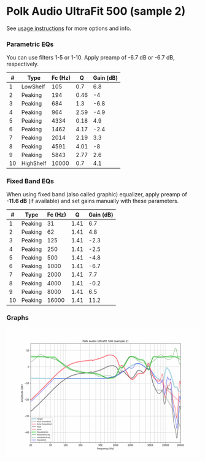 # Polk Audio UltraFit 500 (sample 2)
See [usage instructions](https://github.com/jaakkopasanen/AutoEq#usage) for more options and info.

### Parametric EQs
You can use filters 1-5 or 1-10. Apply preamp of -6.7 dB or -6.7 dB, respectively.

|   # | Type      |   Fc (Hz) |    Q |   Gain (dB) |
|-----|-----------|-----------|------|-------------|
|   1 | LowShelf  |       105 | 0.7  |         6.8 |
|   2 | Peaking   |       194 | 0.46 |        -4   |
|   3 | Peaking   |       684 | 1.3  |        -6.8 |
|   4 | Peaking   |       964 | 2.59 |        -4.9 |
|   5 | Peaking   |      4334 | 0.18 |         4.9 |
|   6 | Peaking   |      1462 | 4.17 |        -2.4 |
|   7 | Peaking   |      2014 | 2.19 |         3.3 |
|   8 | Peaking   |      4591 | 4.01 |        -8   |
|   9 | Peaking   |      5843 | 2.77 |         2.6 |
|  10 | HighShelf |     10000 | 0.7  |         4.1 |

### Fixed Band EQs
When using fixed band (also called graphic) equalizer, apply preamp of **-11.6 dB** (if available) and set gains manually with these parameters.

|   # | Type    |   Fc (Hz) |    Q |   Gain (dB) |
|-----|---------|-----------|------|-------------|
|   1 | Peaking |        31 | 1.41 |         6.7 |
|   2 | Peaking |        62 | 1.41 |         4.8 |
|   3 | Peaking |       125 | 1.41 |        -2.3 |
|   4 | Peaking |       250 | 1.41 |        -2.5 |
|   5 | Peaking |       500 | 1.41 |        -4.8 |
|   6 | Peaking |      1000 | 1.41 |        -6.7 |
|   7 | Peaking |      2000 | 1.41 |         7.7 |
|   8 | Peaking |      4000 | 1.41 |        -0.2 |
|   9 | Peaking |      8000 | 1.41 |         6.5 |
|  10 | Peaking |     16000 | 1.41 |        11.2 |

### Graphs
![](./Polk%20Audio%20UltraFit%20500%20(sample%202).png)
